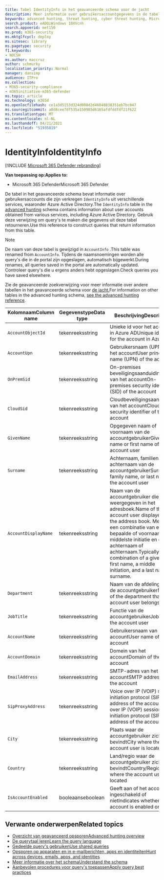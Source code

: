 ```yaml
---
title: Tabel IdentityInfo in het geavanceerde schema voor de jacht
description: Meer informatie over gebruikersaccountgegevens in de tabel IdentityInfo van het geavanceerde schema voor de jacht
keywords: advanced hunting, threat hunting, cyber threat hunting, Microsoft 365 Defender, microsoft 365, m365, search, query, telemetry, schema reference, kusto, table, column, data type, description, AccountInfo, IdentityInfo, account
search.product: eADQiWindows 10XVcnh
search.appverid: met150
ms.prod: m365-security
ms.mktglfcycl: deploy
ms.sitesec: library
ms.pagetype: security
f1.keywords:
- NOCSH
ms.author: maccruz
author: schmurky
localization_priority: Normal
manager: dansimp
audience: ITPro
ms.collection:
- M365-security-compliance
- m365initiative-m365-defender
ms.topic: article
ms.technology: m365d
ms.openlocfilehash: ce1a3d5153d324d008d2d46048838351eb7bc047
ms.sourcegitcommit: a8d8cee7df535a150985d6165afdfddfdf21f622
ms.translationtype: MT
ms.contentlocale: nl-NL
ms.lasthandoff: 04/21/2021
ms.locfileid: "51935819"
---
```

# <a name="identityinfo"></a><span data-ttu-id="6d768-104">IdentityInfo</span><span class="sxs-lookup"><span data-stu-id="6d768-104">IdentityInfo</span></span>

[!INCLUDE [Microsoft 365 Defender rebranding](../includes/microsoft-defender.md)]


<span data-ttu-id="6d768-105">**Van toepassing op:**</span><span class="sxs-lookup"><span data-stu-id="6d768-105">**Applies to:**</span></span>
- <span data-ttu-id="6d768-106">Microsoft 365 Defender</span><span class="sxs-lookup"><span data-stu-id="6d768-106">Microsoft 365 Defender</span></span>

<span data-ttu-id="6d768-107">De tabel in het geavanceerde schema bevat informatie over gebruikersaccounts die zijn verkregen `IdentityInfo` uit verschillende services, waaronder Azure Active [](advanced-hunting-overview.md) Directory.</span><span class="sxs-lookup"><span data-stu-id="6d768-107">The `IdentityInfo` table in the [advanced hunting](advanced-hunting-overview.md) schema contains information about user accounts obtained from various services, including Azure Active Directory.</span></span> <span data-ttu-id="6d768-108">Gebruik deze verwijzing om query's te maken die gegevens uit deze tabel retourneren.</span><span class="sxs-lookup"><span data-stu-id="6d768-108">Use this reference to construct queries that return information from this table.</span></span>

>[!NOTE]
><span data-ttu-id="6d768-109">De naam van deze tabel is gewijzigd in `AccountInfo` .</span><span class="sxs-lookup"><span data-stu-id="6d768-109">This table was renamed from `AccountInfo`.</span></span> <span data-ttu-id="6d768-110">Tijdens de naamsnoemingen worden alle query's die in de portal zijn opgeslagen, automatisch bijgewerkt.</span><span class="sxs-lookup"><span data-stu-id="6d768-110">During renames, all queries saved in the portal are automatically updated.</span></span> <span data-ttu-id="6d768-111">Controleer query's die u ergens anders hebt opgeslagen.</span><span class="sxs-lookup"><span data-stu-id="6d768-111">Check queries you have saved elsewhere.</span></span>

<span data-ttu-id="6d768-112">Zie de geavanceerde zoekverwijzing voor meer informatie over andere tabellen in het geavanceerde schema voor [de jacht.](advanced-hunting-schema-tables.md)</span><span class="sxs-lookup"><span data-stu-id="6d768-112">For information on other tables in the advanced hunting schema, [see the advanced hunting reference](advanced-hunting-schema-tables.md).</span></span>

| <span data-ttu-id="6d768-113">Kolomnaam</span><span class="sxs-lookup"><span data-stu-id="6d768-113">Column name</span></span> | <span data-ttu-id="6d768-114">Gegevenstype</span><span class="sxs-lookup"><span data-stu-id="6d768-114">Data type</span></span> | <span data-ttu-id="6d768-115">Beschrijving</span><span class="sxs-lookup"><span data-stu-id="6d768-115">Description</span></span> |
|-------------|-----------|-------------|
| `AccountObjectId` | <span data-ttu-id="6d768-116">tekenreeks</span><span class="sxs-lookup"><span data-stu-id="6d768-116">string</span></span> | <span data-ttu-id="6d768-117">Unieke id voor het account in Azure AD</span><span class="sxs-lookup"><span data-stu-id="6d768-117">Unique identifier for the account in Azure AD</span></span> |
| `AccountUpn` | <span data-ttu-id="6d768-118">tekenreeks</span><span class="sxs-lookup"><span data-stu-id="6d768-118">string</span></span> | <span data-ttu-id="6d768-119">Gebruikersnaam (UPN) van het account</span><span class="sxs-lookup"><span data-stu-id="6d768-119">User principal name (UPN) of the account</span></span> |
| `OnPremSid` | <span data-ttu-id="6d768-120">tekenreeks</span><span class="sxs-lookup"><span data-stu-id="6d768-120">string</span></span> | <span data-ttu-id="6d768-121">On-premises beveiligingsaanduiding (SID) van het account</span><span class="sxs-lookup"><span data-stu-id="6d768-121">On-premises security identifier (SID) of the account</span></span> |
| `CloudSid` | <span data-ttu-id="6d768-122">tekenreeks</span><span class="sxs-lookup"><span data-stu-id="6d768-122">string</span></span> | <span data-ttu-id="6d768-123">Cloudbeveiligingsaanduiding van het account</span><span class="sxs-lookup"><span data-stu-id="6d768-123">Cloud security identifier of the account</span></span> |
| `GivenName` | <span data-ttu-id="6d768-124">tekenreeks</span><span class="sxs-lookup"><span data-stu-id="6d768-124">string</span></span> | <span data-ttu-id="6d768-125">Opgegeven naam of voornaam van de accountgebruiker</span><span class="sxs-lookup"><span data-stu-id="6d768-125">Given name or first name of the account user</span></span> |
| `Surname` | <span data-ttu-id="6d768-126">tekenreeks</span><span class="sxs-lookup"><span data-stu-id="6d768-126">string</span></span> | <span data-ttu-id="6d768-127">Achternaam, familienaam of achternaam van de accountgebruiker</span><span class="sxs-lookup"><span data-stu-id="6d768-127">Surname, family name, or last name of the account user</span></span> |
| `AccountDisplayName` | <span data-ttu-id="6d768-128">tekenreeks</span><span class="sxs-lookup"><span data-stu-id="6d768-128">string</span></span> | <span data-ttu-id="6d768-129">Naam van de accountgebruiker die wordt weergegeven in het adresboek.</span><span class="sxs-lookup"><span data-stu-id="6d768-129">Name of the account user displayed in the address book.</span></span> <span data-ttu-id="6d768-130">Meestal een combinatie van een bepaalde of voornaam, een middelste initiatie en een achternaam of achternaam.</span><span class="sxs-lookup"><span data-stu-id="6d768-130">Typically a combination of a given or first name, a middle initiation, and a last name or surname.</span></span> |
| `Department` | <span data-ttu-id="6d768-131">tekenreeks</span><span class="sxs-lookup"><span data-stu-id="6d768-131">string</span></span> | <span data-ttu-id="6d768-132">Naam van de afdeling van de accountgebruiker</span><span class="sxs-lookup"><span data-stu-id="6d768-132">Name of the department that the account user belongs to</span></span> |
| `JobTitle` | <span data-ttu-id="6d768-133">tekenreeks</span><span class="sxs-lookup"><span data-stu-id="6d768-133">string</span></span> | <span data-ttu-id="6d768-134">Functie van de accountgebruiker</span><span class="sxs-lookup"><span data-stu-id="6d768-134">Job title of the account user</span></span> |
| `AccountName` | <span data-ttu-id="6d768-135">tekenreeks</span><span class="sxs-lookup"><span data-stu-id="6d768-135">string</span></span> | <span data-ttu-id="6d768-136">Gebruikersnaam van het account</span><span class="sxs-lookup"><span data-stu-id="6d768-136">User name of the account</span></span> |
| `AccountDomain` | <span data-ttu-id="6d768-137">tekenreeks</span><span class="sxs-lookup"><span data-stu-id="6d768-137">string</span></span> | <span data-ttu-id="6d768-138">Domein van het account</span><span class="sxs-lookup"><span data-stu-id="6d768-138">Domain of the account</span></span> |
| `EmailAddress` | <span data-ttu-id="6d768-139">tekenreeks</span><span class="sxs-lookup"><span data-stu-id="6d768-139">string</span></span> | <span data-ttu-id="6d768-140">SMTP-adres van het account</span><span class="sxs-lookup"><span data-stu-id="6d768-140">SMTP address of the account</span></span> |
| `SipProxyAddress` | <span data-ttu-id="6d768-141">tekenreeks</span><span class="sxs-lookup"><span data-stu-id="6d768-141">string</span></span> | <span data-ttu-id="6d768-142">Voice over IP (VOIP) session initiation protocol (SIP) address of the account</span><span class="sxs-lookup"><span data-stu-id="6d768-142">Voice over IP (VOIP) session initiation protocol (SIP) address of the account</span></span> |
| `City` | <span data-ttu-id="6d768-143">tekenreeks</span><span class="sxs-lookup"><span data-stu-id="6d768-143">string</span></span> | <span data-ttu-id="6d768-144">Plaats waar de accountgebruiker zich bevindt</span><span class="sxs-lookup"><span data-stu-id="6d768-144">City where the account user is located</span></span> |
| `Country` | <span data-ttu-id="6d768-145">tekenreeks</span><span class="sxs-lookup"><span data-stu-id="6d768-145">string</span></span> | <span data-ttu-id="6d768-146">Land/regio waar de accountgebruiker zich bevindt</span><span class="sxs-lookup"><span data-stu-id="6d768-146">Country/Region where the account user is located</span></span> |
| `IsAccountEnabled` | <span data-ttu-id="6d768-147">booleaanse</span><span class="sxs-lookup"><span data-stu-id="6d768-147">boolean</span></span> | <span data-ttu-id="6d768-148">Geeft aan of het account is ingeschakeld of niet</span><span class="sxs-lookup"><span data-stu-id="6d768-148">Indicates whether the account is enabled or not</span></span> |

## <a name="related-topics"></a><span data-ttu-id="6d768-149">Verwante onderwerpen</span><span class="sxs-lookup"><span data-stu-id="6d768-149">Related topics</span></span>
- [<span data-ttu-id="6d768-150">Overzicht van geavanceerd opsporen</span><span class="sxs-lookup"><span data-stu-id="6d768-150">Advanced hunting overview</span></span>](advanced-hunting-overview.md)
- [<span data-ttu-id="6d768-151">De querytaal leren</span><span class="sxs-lookup"><span data-stu-id="6d768-151">Learn the query language</span></span>](advanced-hunting-query-language.md)
- [<span data-ttu-id="6d768-152">Gedeelde query's gebruiken</span><span class="sxs-lookup"><span data-stu-id="6d768-152">Use shared queries</span></span>](advanced-hunting-shared-queries.md)
- [<span data-ttu-id="6d768-153">Opsporen op apparaten en in e-mailberichten, apps en identiteiten</span><span class="sxs-lookup"><span data-stu-id="6d768-153">Hunt across devices, emails, apps, and identities</span></span>](advanced-hunting-query-emails-devices.md)
- [<span data-ttu-id="6d768-154">Meer informatie over het schema</span><span class="sxs-lookup"><span data-stu-id="6d768-154">Understand the schema</span></span>](advanced-hunting-schema-tables.md)
- [<span data-ttu-id="6d768-155">Aanbevolen procedures voor query's toepassen</span><span class="sxs-lookup"><span data-stu-id="6d768-155">Apply query best practices</span></span>](advanced-hunting-best-practices.md)
